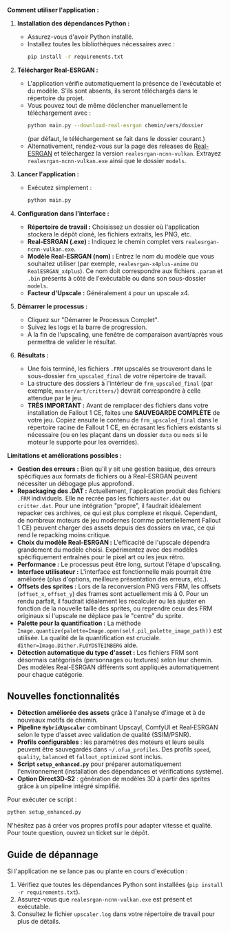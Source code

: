 **Comment utiliser l'application :**

1.  **Installation des dépendances Python :**
    * Assurez-vous d'avoir Python installé.
    * Installez toutes les bibliothèques nécessaires avec :
        ```bash
        pip install -r requirements.txt
        ```

2.  **Télécharger Real-ESRGAN :**
    * L'application vérifie automatiquement la présence de l'exécutable et du modèle. S'ils sont absents, ils seront téléchargés dans le répertoire du projet.
    * Vous pouvez tout de même déclencher manuellement le téléchargement avec :
        ```bash
        python main.py --download-real-esrgan chemin/vers/dossier
        ```
      (par défaut, le téléchargement se fait dans le dossier courant.)
    * Alternativement, rendez-vous sur la page des releases de [Real-ESRGAN](https://github.com/xinntao/Real-ESRGAN/releases) et téléchargez la version `realesrgan-ncnn-vulkan`. Extrayez `realesrgan-ncnn-vulkan.exe` ainsi que le dossier `models`.

3.  **Lancer l'application :**
    * Exécutez simplement :
        ```bash
        python main.py
        ```

4.  **Configuration dans l'interface :**
    * **Répertoire de travail :** Choisissez un dossier où l'application stockera le dépôt cloné, les fichiers extraits, les PNG, etc.
    * **Real-ESRGAN (.exe) :** Indiquez le chemin complet vers `realesrgan-ncnn-vulkan.exe`.
    * **Modèle Real-ESRGAN (nom) :** Entrez le nom du modèle que vous souhaitez utiliser (par exemple, `realesrgan-x4plus-anime` ou `RealESRGAN_x4plus`). Ce nom doit correspondre aux fichiers `.param` et `.bin` présents à côté de l'exécutable ou dans son sous-dossier `models`.
    * **Facteur d'Upscale :** Généralement `4` pour un upscale x4.

5.  **Démarrer le processus :**
    * Cliquez sur "Démarrer le Processus Complet".
    * Suivez les logs et la barre de progression.
    * À la fin de l'upscaling, une fenêtre de comparaison avant/après vous permettra de valider le résultat.

6.  **Résultats :**
    * Une fois terminé, les fichiers `.FRM` upscalés se trouveront dans le sous-dossier `frm_upscaled_final` de votre répertoire de travail.
    * La structure des dossiers à l'intérieur de `frm_upscaled_final` (par exemple, `master/art/critters/`) devrait correspondre à celle attendue par le jeu.
    * **TRÈS IMPORTANT :** Avant de remplacer des fichiers dans votre installation de Fallout 1 CE, faites une **SAUVEGARDE COMPLÈTE** de votre jeu. Copiez ensuite le contenu de `frm_upscaled_final` dans le répertoire racine de Fallout 1 CE, en écrasant les fichiers existants si nécessaire (ou en les plaçant dans un dossier `data` ou `mods` si le moteur le supporte pour les overrides).

**Limitations et améliorations possibles :**

* **Gestion des erreurs :** Bien qu'il y ait une gestion basique, des erreurs spécifiques aux formats de fichiers ou à Real-ESRGAN peuvent nécessiter un débogage plus approfondi.
* **Repackaging des .DAT :** Actuellement, l'application produit des fichiers `.FRM` individuels. Elle ne recrée pas les fichiers `master.dat` ou `critter.dat`. Pour une intégration "propre", il faudrait idéalement repacker ces archives, ce qui est plus complexe et risqué. Cependant, de nombreux moteurs de jeu modernes (comme potentiellement Fallout 1 CE) peuvent charger des assets depuis des dossiers en vrac, ce qui rend le repacking moins critique.
* **Choix du modèle Real-ESRGAN :** L'efficacité de l'upscale dépendra grandement du modèle choisi. Expérimentez avec des modèles spécifiquement entraînés pour le pixel art ou les jeux rétro.
* **Performance :** Le processus peut être long, surtout l'étape d'upscaling.
* **Interface utilisateur :** L'interface est fonctionnelle mais pourrait être améliorée (plus d'options, meilleure présentation des erreurs, etc.).
* **Offsets des sprites :** Lors de la reconversion PNG vers FRM, les offsets (`offset_x`, `offset_y`) des frames sont actuellement mis à 0. Pour un rendu parfait, il faudrait idéalement les recalculer ou les ajuster en fonction de la nouvelle taille des sprites, ou reprendre ceux des FRM originaux si l'upscale ne déplace pas le "centre" du sprite.
* **Palette pour la quantification :** La méthode `Image.quantize(palette=Image.open(self.pil_palette_image_path))` est utilisée. La qualité de la quantification est cruciale. `dither=Image.Dither.FLOYDSTEINBERG` aide.
* **Détection automatique du type d'asset :** Les fichiers FRM sont désormais catégorisés (personnages ou textures) selon leur chemin. Des modèles Real-ESRGAN différents sont appliqués automatiquement pour chaque catégorie.

## Nouvelles fonctionnalités

* **Détection améliorée des assets** grâce à l'analyse d'image et à de nouveaux motifs de chemin.
* **Pipeline `HybridUpscaler`** combinant Upscayl, ComfyUI et Real‑ESRGAN selon le type d'asset avec validation de qualité (SSIM/PSNR).
* **Profils configurables** : les paramètres des moteurs et leurs seuils peuvent être sauvegardés dans `~/.ofua_profiles`. Des profils `speed`, `quality`, `balanced` et `fallout_optimized` sont inclus.
* **Script `setup_enhanced.py`** pour préparer automatiquement l'environnement (installation des dépendances et vérifications système).
* **Option Direct3D‑S2** : génération de modèles 3D à partir des sprites grâce à un pipeline intégré simplifié.

Pour exécuter ce script :

```bash
python setup_enhanced.py
```

N'hésitez pas à créer vos propres profils pour adapter vitesse et qualité. Pour toute question, ouvrez un ticket sur le dépôt.


## Guide de dépannage

Si l'application ne se lance pas ou plante en cours d'exécution :

1. Vérifiez que toutes les dépendances Python sont installées (`pip install -r requirements.txt`).
2. Assurez-vous que `realesrgan-ncnn-vulkan.exe` est présent et exécutable.
3. Consultez le fichier `upscaler.log` dans votre répertoire de travail pour plus de détails.
